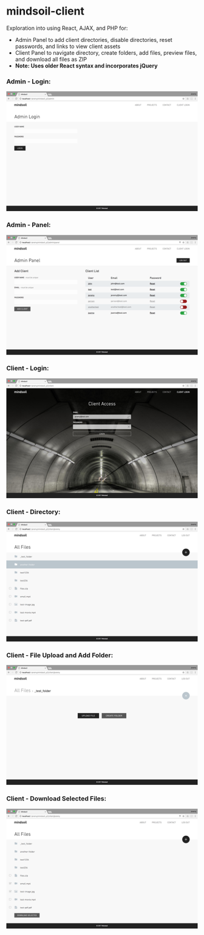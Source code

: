 # mindsoil-client

Exploration into using React, AJAX, and PHP for:
- Admin Panel to add client directories, disable directories, reset passwords, and links to view client assets
- Client Panel to navigate directory, create folders, add files, preview files, and download all files as ZIP
- **Note: Uses older React syntax and incorporates jQuery**

### Admin - Login:
![Admin Login](/_screenshots/admin-login.png?raw=true "Admin Login")

### Admin - Panel:
![Admin Panel](/_screenshots/admin-panel.png?raw=true "Admin Panel")

### Client - Login:
![Client Login](/_screenshots/client-login.png?raw=true "Client Login")

### Client - Directory:
![Client Directory](/_screenshots/client-directory.png?raw=true "Client Directory")

### Client - File Upload and Add Folder:
![Client File Upload and Add Folder](/_screenshots/client-upload-add.png?raw=true "Client File Upload and Add Folder")

### Client - Download Selected Files:
![Client Download](/_screenshots/client-download.png?raw=true "Client Download")
